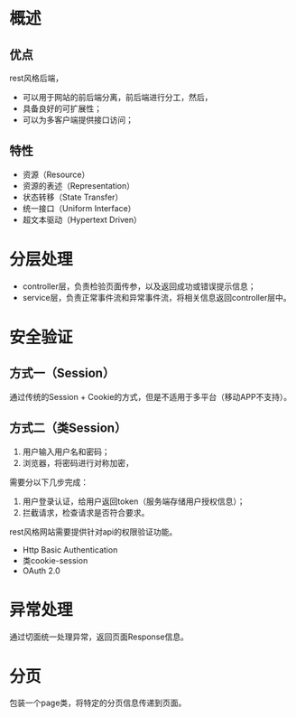 # 概述
## 优点
rest风格后端，
- 可以用于网站的前后端分离，前后端进行分工，然后，
- 具备良好的可扩展性；
- 可以为多客户端提供接口访问；

## 特性
- 资源（Resource）
- 资源的表述（Representation）
- 状态转移（State Transfer）
- 统一接口（Uniform Interface）
- 超文本驱动（Hypertext Driven）

# 分层处理
- controller层，负责检验页面传参，以及返回成功或错误提示信息；
- service层，负责正常事件流和异常事件流，将相关信息返回controller层中。


# 安全验证
## 方式一（Session）
通过传统的Session + Cookie的方式，但是不适用于多平台（移动APP不支持）。

## 方式二（类Session）
1. 用户输入用户名和密码；
2. 浏览器，将密码进行对称加密，

需要分以下几步完成：
1. 用户登录认证，给用户返回token（服务端存储用户授权信息）；
2. 拦截请求，检查请求是否符合要求。


rest风格网站需要提供针对api的权限验证功能。
- Http Basic Authentication
- 类cookie-session
- OAuth 2.0

# 异常处理
通过切面统一处理异常，返回页面Response信息。

# 分页
包装一个page类，将特定的分页信息传递到页面。
